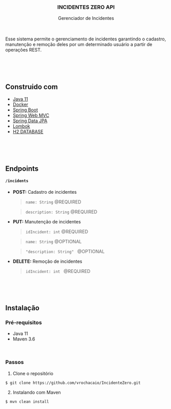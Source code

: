 ### <p align=center>INCIDENTES ZERO API
<p align=center>Gerenciador de Incidentes

</br>
</br>
</br>

Esse sistema permite o gerenciamento de incidentes garantindo o cadastro, manutenção e remoção deles por um determinado usuário a partir de operações REST.

</br>
</br>
</br>

## Construido com
* [Java 11]()
* [Docker]()
* [Spring Boot]()
* [Spring Web MVC]()
* [Spring Data JPA]()
* [Lombok]()
* [H2 DATABASE]()

</br>
</br>
</br>

## Endpoints
#### ```/incidents```
* **POST:** Cadastro de incidentes
  > ```name: String``` @REQUIRED

  > ```description: String``` @REQUIRED

* **PUT:** Manutenção de incidentes
  > ```idIncident: int``` @REQUIRED

  > ```name: String``` @OPTIONAL

  > ```"description: String" ``` @OPTIONAL

* **DELETE:** Remoção de incidentes
  > ```idIncident: int ``` @REQUIRED

</br>
</br>
</br>

## Instalação

### Pré-requisitos
* Java 11
* Maven 3.6

</br>

### Passos
1. Clone o repositório
```
$ git clone https://github.com/vrochacaio/IncidenteZero.git
```
2. Instalando com Maven
```
$ mvn clean install
```

